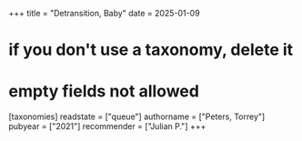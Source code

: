+++
title = "Detransition, Baby"
date = 2025-01-09
# if you don't use a taxonomy, delete it
# empty fields not allowed
[taxonomies]
  readstate = ["queue"]
  authorname = ["Peters, Torrey"]
  pubyear = ["2021"]
  recommender = ["Julian P."]
+++

